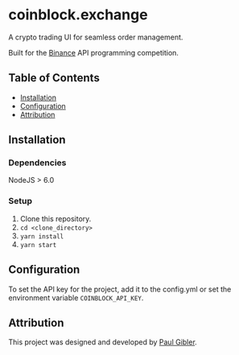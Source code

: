 # coinblock.exchange

A crypto trading UI for seamless order management.

Built for the [Binance](https://www.binance.com) API programming competition.

## Table of Contents

- [Installation](#installation)
- [Configuration](#configuration)
- [Attribution](#attribution)

## Installation

### Dependencies

NodeJS > 6.0

### Setup

1. Clone this repository.
2. `cd <clone_directory>`
3. `yarn install`
4. `yarn start`

## Configuration

To set the API key for the project, add it to the config.yml or set the environment variable `COINBLOCK_API_KEY`.

## Attribution

This project was designed and developed by [Paul Gibler](http://www.paulgibler.com).